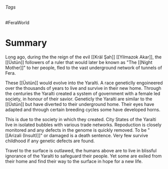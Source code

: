 ###### Tags

#FeraWorld

# Summary

Long ago, during the the reign of the evil [[Kräl Şah]] [[Yilmazok Akar]], the [[Üstün]] followers of a ruler that would later be known as "The [[Night Mother]]" to her people, fled to the vast underground network of tunnels of Fera. 

These [[Üstün]] would evolve into the Yaralti. A race geneticlly engoineered over the thousands of years to live and survive in their new home. Through the centuries the Yaralti created a system of government with a female led society, in honour of their savior. Geneticly the Yaralti are similar to the [[Üstün]] but have diverted to their underground home. Their eyes have adapted and through certain breeding cycles some have developed horns. 

This is due to the society in which they created. City States of the Yaralti live in isolated bubbles with various trade networks. Repoduction is closely monitored and any defects in the genome is quickly removed. To be "[[Arizali (Insult)]]" or damaged is a death sentence. Very few survive childhood if any genetic defects are found.

Travel to the surface is outlawed, the humans above are to live in blissful ignorance of the Yaralti to safeguard their people. Yet some are exiled from their home and find their way to the surface in hope for a new life.
